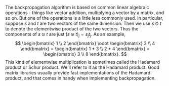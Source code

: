 The backpropagation algorithm is based on common linear algebraic operations - things like vector addition, multiplying a vector by a matrix, and so on. But one of the operations is a little less commonly used. In particular, suppose $s$ and $t$ are two vectors of the same dimension. Then we use $s \odot t$ to denote the elementwise product of the two vectors. Thus the components of $s \odot t$ are just $(s \odot t)_j = s_j t_j$. As an example, $$ \begin{bmatrix} 1 \\ 2 \end{bmatrix} \odot \begin{bmatrix} 3 \\ 4 \end{bmatrix} = \begin{bmatrix} 1 * 3 \\ 2 * 4 \end{bmatrix} = \begin{bmatrix} 3 \\ 8 \end{bmatrix}. $$ This kind of elementwise multiplication is sometimes called the Hadamard product or Schur product. We'll refer to it as the Hadamard product. Good matrix libraries usually provide fast implementations of the Hadamard product, and that comes in handy when implementing backpropagation.